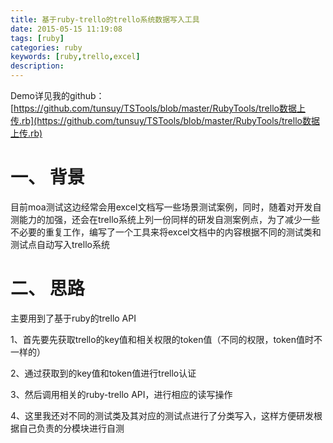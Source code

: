 ```yaml
---
title: 基于ruby-trello的trello系统数据写入工具
date: 2015-05-15 11:19:08
tags: [ruby]
categories: ruby
keywords: [ruby,trello,excel]
description:
---
```


Demo详见我的github：[https://github.com/tunsuy/TSTools/blob/master/RubyTools/trello数据上传.rb](https://github.com/tunsuy/TSTools/blob/master/RubyTools/trello数据上传.rb)

# 一、 背景
目前moa测试这边经常会用excel文档写一些场景测试案例，同时，随着对开发自测能力的加强，还会在trello系统上列一份同样的研发自测案例点，为了减少一些不必要的重复工作，编写了一个工具来将excel文档中的内容根据不同的测试类和测试点自动写入trello系统

<!-- more -->

# 二、 思路
主要用到了基于ruby的trello API

1、首先要先获取trello的key值和相关权限的token值（不同的权限，token值时不一样的）

2、通过获取到的key值和token值进行trello认证

3、然后调用相关的ruby-trello API，进行相应的读写操作

4、这里我还对不同的测试类及其对应的测试点进行了分类写入，这样方便研发根据自己负责的分模块进行自测
